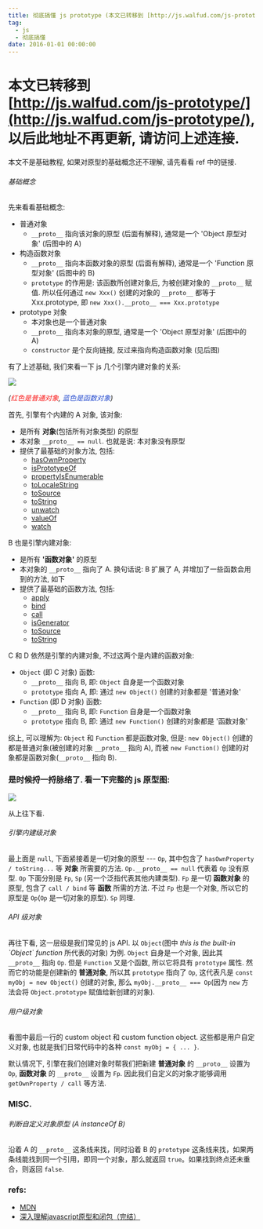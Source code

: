 ```yaml
---
title: 彻底搞懂 js prototype (本文已转移到 [http://js.walfud.com/js-prototype/](http://js.walfud.com/js-prototype/)
tag:
  - js
  - 彻底搞懂
date: 2016-01-01 00:00:00
---
```


# 本文已转移到 [http://js.walfud.com/js-prototype/](http://js.walfud.com/js-prototype/), 以后此地址不再更新, 请访问上述连接.

本文不是基础教程, 如果对原型的基础概念还不理解, 请先看看 ref 中的链接.

###### 基础概念
先来看看基础概念:
* 普通对象
  - `__proto__` 指向该对象的原型 (后面有解释), 通常是一个 'Object 原型对象' (后图中的 A)
* 构造函数对象
  - `__proto__` 指向本函数对象的原型 (后面有解释), 通常是一个 'Function 原型对象' (后图中的 B)
  - `prototype` 的作用是: 该函数所创建对象后, 为被创建对象的 `__proto__` 赋值. 所以任何通过 `new Xxx()` 创建的对象的 `__proto__` 都等于 Xxx.prototype, 即 `new Xxx().__proto__ === Xxx.prototype`
* prototype 对象
  - 本对象也是一个普通对象
  - `__proto__` 指向本对象的原型, 通常是一个 'Object 原型对象' (后图中的 A)
  - `constructor` 是个反向链接, 反过来指向构造函数对象 (见后图)

有了上述基础, 我们来看一下 js 几个引擎内建对象的关系:

[![](/images/js_prototype/prototype.png)](http://js.walfud.com/images/js_prototype/prototype.png)

_(<font color="#fa1716">红色是普通对象</font>, <font color="#264ccf">蓝色是函数对象</font>)_


首先, 引擎有个内建的 A 对象, 该对象:
* 是所有 **对象**(包括所有对象类型) 的原型
* 本对象 `__proto__ == null`. 也就是说: 本对象没有原型
* 提供了最基础的对象方法, 包括:
  - [hasOwnProperty](https://developer.mozilla.org/en-US/docs/Web/JavaScript/Reference/Global_Objects/Object/hasOwnProperty)
  - [isPrototypeOf](https://developer.mozilla.org/en-US/docs/Web/JavaScript/Reference/Global_Objects/Object/isPrototypeOf)
  - [propertyIsEnumerable](https://developer.mozilla.org/en-US/docs/Web/JavaScript/Reference/Global_Objects/Object/propertyIsEnumerable)
  - [toLocaleString](https://developer.mozilla.org/en-US/docs/Web/JavaScript/Reference/Global_Objects/Object/toLocaleString)
  - [toSource](https://developer.mozilla.org/en-US/docs/Web/JavaScript/Reference/Global_Objects/Object/toSource)
  - [toString](https://developer.mozilla.org/en-US/docs/Web/JavaScript/Reference/Global_Objects/Object/toString)
  - [unwatch](https://developer.mozilla.org/en-US/docs/Web/JavaScript/Reference/Global_Objects/Object/unwatch)
  - [valueOf](https://developer.mozilla.org/en-US/docs/Web/JavaScript/Reference/Global_Objects/Object/valueOf)
  - [watch](https://developer.mozilla.org/en-US/docs/Web/JavaScript/Reference/Global_Objects/Object/watch)

B 也是引擎内建对象:
* 是所有 **'函数对象'** 的原型
* 本对象的 `__proto__` 指向了 A. 换句话说: B 扩展了 A, 并增加了一些函数会用到的方法, 如下
* 提供了最基础的函数方法, 包括:
  - [apply](https://developer.mozilla.org/en-US/docs/Web/JavaScript/Reference/Global_Objects/Function/apply)
  - [bind](https://developer.mozilla.org/en-US/docs/Web/JavaScript/Reference/Global_Objects/Function/bind)
  - [call](https://developer.mozilla.org/en-US/docs/Web/JavaScript/Reference/Global_Objects/Function/call)
  - [isGenerator](https://developer.mozilla.org/en-US/docs/Web/JavaScript/Reference/Global_Objects/Function/isGenerator)
  - [toSource](https://developer.mozilla.org/en-US/docs/Web/JavaScript/Reference/Global_Objects/Function/toSource)
  - [toString](https://developer.mozilla.org/en-US/docs/Web/JavaScript/Reference/Global_Objects/Function/toString)

C 和 D 依然是引擎的内建对象, 不过这两个是内建的函数对象:
* `Object` (即 C 对象) 函数:
  - `__proto__` 指向 B, 即: `Object` 自身是一个函数对象
  - `prototype` 指向 A, 即: 通过 `new Object()` 创建的对象都是 '普通对象'
* `Function` (即 D 对象) 函数:
  - `__proto__` 指向 B, 即: `Function` 自身是一个函数对象
  - `prototype` 指向 B, 即: 通过 `new Function()` 创建的对象都是 '函数对象'

综上, 可以理解为: `Object` 和 `Function` 都是函数对象, 但是: `new Object()` 创建的都是普通对象(被创建的对象 `__proto__` 指向 A), 而被 `new Function()` 创建的对象都是函数对象(`__proto__` 指向 B).

### 是时候捋一捋脉络了. 看一下完整的 js 原型图:

[![](/images/js_prototype/js.png)](http://js.walfud.com/images/js_prototype/js.png)

从上往下看.
###### 引擎内建级对象
  最上面是 `null`, 下面紧接着是一切对象的原型 --- `Op`, 其中包含了 `hasOwnProperty / toString...` 等 **对象** 所需要的方法. `Op.__proto__ == null` 代表着 `Op` 没有原型.
  `Op` 下面分别是 `Fp`, `Sp` (另一个泛指代表其他内建类型). `Fp` 是一切 **函数对象** 的原型, 包含了 `call / bind` 等 **函数** 所需的方法. 不过 `Fp` 也是一个对象, 所以它的原型是 `Op`(`Op` 是一切对象的原型). `Sp` 同理.

###### API 级对象
  再往下看, 这一层级是我们常见的 js API. 以 `Object`(图中 _this is the built-in \`Object\` function_ 所代表的对象) 为例. `Object` 自身是一个对象, 因此其 `__proto__` 指向 `Op`. 但是 `Function` 又是个函数, 所以它将具有 `prototype` 属性. 然而它的功能是创建新的 **普通对象**, 所以其 `prototype` 指向了 `Op`, 这代表凡是 `const myObj = new Object()` 创建的对象, 那么 `myObj.__proto__ === Op`(因为 `new` 方法会将 `Object.prototype` 赋值给新创建的对象).

###### 用户级对象
  看图中最后一行的 custom object 和 custom function object. 这些都是用户自定义对象, 也就是我们日常代码中的各种 `const myObj = { ... }`.

  默认情况下, 引擎在我们创建对象时帮我们把新建 **普通对象** 的 `__proto__` 设置为 `Op`,  **函数对象** 的 `__proto__` 设置为 `Fp`. 因此我们自定义的对象才能够调用 `getOwnProperty / call` 等方法.


### MISC.
###### 判断自定义对象原型 (A instanceOf B)
沿着 A 的 `__proto__` 这条线来找，同时沿着 B 的 `prototype` 这条线来找，如果两条线能找到同一个引用，即同一个对象，那么就返回 `true`。如果找到终点还未重合，则返回 `false`.

### refs:
* [MDN](https://developer.mozilla.org/en-US/docs/Web/JavaScript)
* [深入理解javascript原型和闭包（完结）](http://www.cnblogs.com/wangfupeng1988/p/3977924.html)
